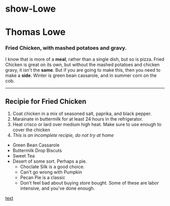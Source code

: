 # show-Lowe
# Thomas Lowe
### Fried Chicken, with mashed potatoes and gravy.
I know that is more of a **meal**, rather than a single dish, but so is pizza. Fried Chicken is great on its own, but without the mashed potatoes and chicken gravy, it isn't the __same__. But if you are going to make this, then you need to make a **side**. Winter is green bean cassarole, and in summer corn on the cob.

***

## Recipie for Fried Chicken
1. Coat chicken in a mix of seasoned salt, paprika, and black pepper.
2. Marainate in buttermilk for at least 24 hours in the refrigerator.
3. Heat crisco or lard over medium high heat. Make sure to use enough to cover the chicken
4. *This is an incomplete recipie, do not try at home*

- Green Bean Cassarole
- Buttermilk Drop Biscuts
- Sweet Tea
- Desert of some sort. Perhaps a pie. 
    - Choclate Silk is a good choice.
    - Can't go wrong with Pumpkin
    - Pecan Pie is a classic
    - Don't feel bad about buying store bought. Some of these are labor intensive, and you've done enough.



[text](MyMovie.md)